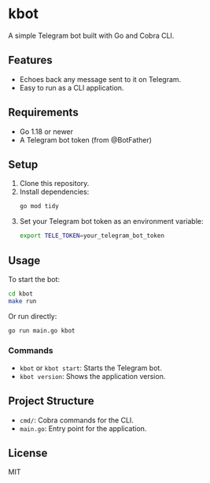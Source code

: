 # kbot

A simple Telegram bot built with Go and Cobra CLI.

## Features
- Echoes back any message sent to it on Telegram.
- Easy to run as a CLI application.

## Requirements
- Go 1.18 or newer
- A Telegram bot token (from @BotFather)

## Setup
1. Clone this repository.
2. Install dependencies:
   ```sh
   go mod tidy
   ```
3. Set your Telegram bot token as an environment variable:
   ```sh
   export TELE_TOKEN=your_telegram_bot_token
   ```

## Usage
To start the bot:
```sh
cd kbot
make run
```
Or run directly:
```sh
go run main.go kbot
```

### Commands
- `kbot` or `kbot start`: Starts the Telegram bot.
- `kbot version`: Shows the application version.

## Project Structure
- `cmd/`: Cobra commands for the CLI.
- `main.go`: Entry point for the application.
## License
MIT
